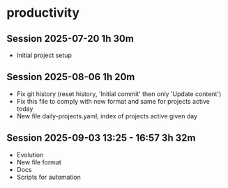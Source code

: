 # productivity

## Session 2025-07-20 1h 30m

- Initial project setup

## Session 2025-08-06 1h 20m

- Fix git history (reset history, 'Initial commit' then only 'Update content')
- Fix this file to comply with new format and same for projects active today
- New file daily-projects.yaml, index of projects active given day

## Session 2025-09-03 13:25 - 16:57 3h 32m

- Evolution
- New file format
- Docs
- Scripts for automation
